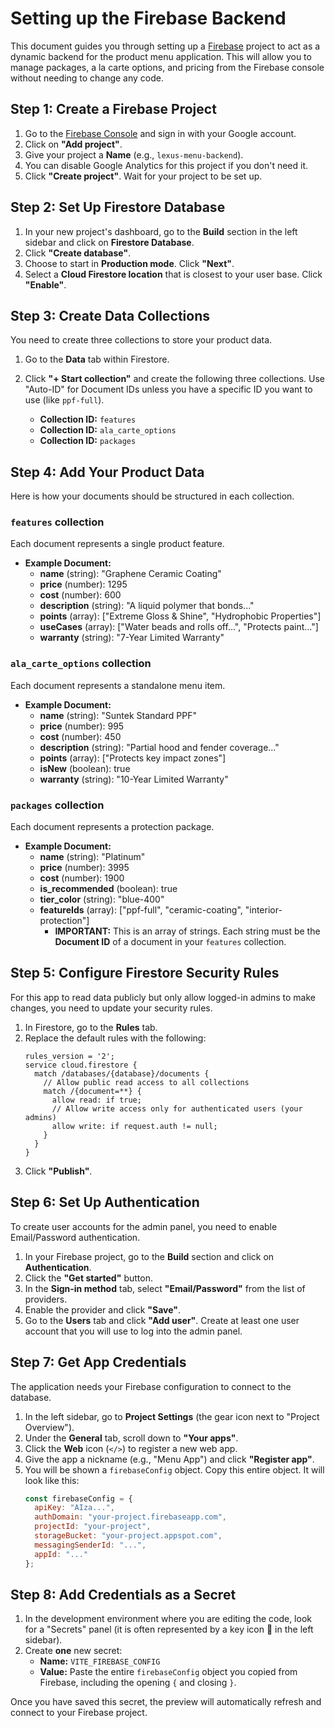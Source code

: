 # Setting up the Firebase Backend

This document guides you through setting up a [Firebase](https://firebase.google.com/) project to act as a dynamic backend for the product menu application. This will allow you to manage packages, a la carte options, and pricing from the Firebase console without needing to change any code.

## Step 1: Create a Firebase Project

1.  Go to the [Firebase Console](https://console.firebase.google.com/) and sign in with your Google account.
2.  Click on **"Add project"**.
3.  Give your project a **Name** (e.g., `lexus-menu-backend`).
4.  You can disable Google Analytics for this project if you don't need it.
5.  Click **"Create project"**. Wait for your project to be set up.

## Step 2: Set Up Firestore Database

1.  In your new project's dashboard, go to the **Build** section in the left sidebar and click on **Firestore Database**.
2.  Click **"Create database"**.
3.  Choose to start in **Production mode**. Click **"Next"**.
4.  Select a **Cloud Firestore location** that is closest to your user base. Click **"Enable"**.

## Step 3: Create Data Collections

You need to create three collections to store your product data.

1.  Go to the **Data** tab within Firestore.
2.  Click **"+ Start collection"** and create the following three collections. Use "Auto-ID" for Document IDs unless you have a specific ID you want to use (like `ppf-full`).

    *   **Collection ID:** `features`
    *   **Collection ID:** `ala_carte_options`
    *   **Collection ID:** `packages`

## Step 4: Add Your Product Data

Here is how your documents should be structured in each collection.

### `features` collection
Each document represents a single product feature.
*   **Example Document:**
    *   **name** (string): "Graphene Ceramic Coating"
    *   **price** (number): 1295
    *   **cost** (number): 600
    *   **description** (string): "A liquid polymer that bonds..."
    *   **points** (array): ["Extreme Gloss & Shine", "Hydrophobic Properties"]
    *   **useCases** (array): ["Water beads and rolls off...", "Protects paint..."]
    *   **warranty** (string): "7-Year Limited Warranty"

### `ala_carte_options` collection
Each document represents a standalone menu item.
*   **Example Document:**
    *   **name** (string): "Suntek Standard PPF"
    *   **price** (number): 995
    *   **cost** (number): 450
    *   **description** (string): "Partial hood and fender coverage..."
    *   **points** (array): ["Protects key impact zones"]
    *   **isNew** (boolean): true
    *   **warranty** (string): "10-Year Limited Warranty"

### `packages` collection
Each document represents a protection package.
*   **Example Document:**
    *   **name** (string): "Platinum"
    *   **price** (number): 3995
    *   **cost** (number): 1900
    *   **is_recommended** (boolean): true
    *   **tier_color** (string): "blue-400"
    *   **featureIds** (array): ["ppf-full", "ceramic-coating", "interior-protection"]
        *   **IMPORTANT:** This is an array of strings. Each string must be the **Document ID** of a document in your `features` collection.

## Step 5: Configure Firestore Security Rules

For this app to read data publicly but only allow logged-in admins to make changes, you need to update your security rules.

1.  In Firestore, go to the **Rules** tab.
2.  Replace the default rules with the following:
    ```
    rules_version = '2';
    service cloud.firestore {
      match /databases/{database}/documents {
        // Allow public read access to all collections
        match /{document=**} {
          allow read: if true;
          // Allow write access only for authenticated users (your admins)
          allow write: if request.auth != null;
        }
      }
    }
    ```
3.  Click **"Publish"**.

## Step 6: Set Up Authentication

To create user accounts for the admin panel, you need to enable Email/Password authentication.

1.  In your Firebase project, go to the **Build** section and click on **Authentication**.
2.  Click the **"Get started"** button.
3.  In the **Sign-in method** tab, select **"Email/Password"** from the list of providers.
4.  Enable the provider and click **"Save"**.
5.  Go to the **Users** tab and click **"Add user"**. Create at least one user account that you will use to log into the admin panel.

## Step 7: Get App Credentials

The application needs your Firebase configuration to connect to the database.

1.  In the left sidebar, go to **Project Settings** (the gear icon next to "Project Overview").
2.  Under the **General** tab, scroll down to **"Your apps"**.
3.  Click the **Web** icon (`</>`) to register a new web app.
4.  Give the app a nickname (e.g., "Menu App") and click **"Register app"**.
5.  You will be shown a `firebaseConfig` object. Copy this entire object. It will look like this:
    ```javascript
    const firebaseConfig = {
      apiKey: "AIza...",
      authDomain: "your-project.firebaseapp.com",
      projectId: "your-project",
      storageBucket: "your-project.appspot.com",
      messagingSenderId: "...",
      appId: "..."
    };
    ```

## Step 8: Add Credentials as a Secret

1.  In the development environment where you are editing the code, look for a "Secrets" panel (it is often represented by a key icon 🔑 in the left sidebar).
2.  Create **one** new secret:
    *   **Name:** `VITE_FIREBASE_CONFIG`
    *   **Value:** Paste the entire `firebaseConfig` object you copied from Firebase, including the opening `{` and closing `}`.

Once you have saved this secret, the preview will automatically refresh and connect to your Firebase project.